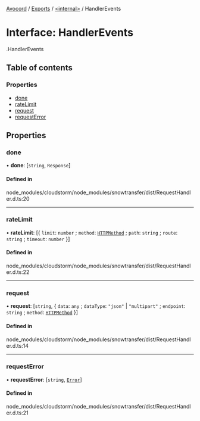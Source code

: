 [Avocord](../README.md) / [Exports](../modules.md) / [<internal\>](../modules/internal_.md) / HandlerEvents

# Interface: HandlerEvents

[<internal>](../modules/internal_.md).HandlerEvents

## Table of contents

### Properties

- [done](internal_.HandlerEvents-1.md#done)
- [rateLimit](internal_.HandlerEvents-1.md#ratelimit)
- [request](internal_.HandlerEvents-1.md#request)
- [requestError](internal_.HandlerEvents-1.md#requesterror)

## Properties

### done

• **done**: [`string`, `Response`]

#### Defined in

node_modules/cloudstorm/node_modules/snowtransfer/dist/RequestHandler.d.ts:20

___

### rateLimit

• **rateLimit**: [{ `limit`: `number` ; `method`: [`HTTPMethod`](../modules/internal_.md#httpmethod-1) ; `path`: `string` ; `route`: `string` ; `timeout`: `number`  }]

#### Defined in

node_modules/cloudstorm/node_modules/snowtransfer/dist/RequestHandler.d.ts:22

___

### request

• **request**: [`string`, { `data`: `any` ; `dataType`: ``"json"`` \| ``"multipart"`` ; `endpoint`: `string` ; `method`: [`HTTPMethod`](../modules/internal_.md#httpmethod-1)  }]

#### Defined in

node_modules/cloudstorm/node_modules/snowtransfer/dist/RequestHandler.d.ts:14

___

### requestError

• **requestError**: [`string`, [`Error`]( https://developer.mozilla.org/en-US/docs/Web/JavaScript/Reference/Global_Objects/Error )]

#### Defined in

node_modules/cloudstorm/node_modules/snowtransfer/dist/RequestHandler.d.ts:21
